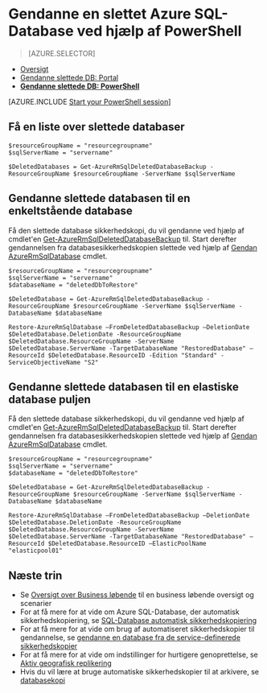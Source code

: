<properties
    pageTitle="Gendanne en slettet Azure SQL-Database (PowerShell) | Microsoft Azure"
    description="Gendanne en slettet Azure SQL-Database (PowerShell)."
    services="sql-database"
    documentationCenter=""
    authors="stevestein"
    manager="jhubbard"
    editor=""/>

<tags
    ms.service="sql-database"
    ms.devlang="NA"
    ms.date="10/12/2016"
    ms.author="sstein"
    ms.workload="NA"
    ms.topic="article"
    ms.tgt_pltfrm="NA"/>


# <a name="restore-a-deleted-azure-sql-database-by-using-powershell"></a>Gendanne en slettet Azure SQL-Database ved hjælp af PowerShell

> [AZURE.SELECTOR]
- [Oversigt](sql-database-recovery-using-backups.md)
- [Gendanne slettede DB: Portal](sql-database-restore-deleted-database-portal.md)
- [**Gendanne slettede DB: PowerShell**](sql-database-restore-deleted-database-powershell.md)

[AZURE.INCLUDE [Start your PowerShell session](../../includes/sql-database-powershell.md)]


## <a name="get-a-list-of-deleted-databases"></a>Få en liste over slettede databaser

```
$resourceGroupName = "resourcegroupname"
$sqlServerName = "servername"

$DeletedDatabases = Get-AzureRmSqlDeletedDatabaseBackup -ResourceGroupName $resourceGroupName -ServerName $sqlServerName
```

## <a name="restore-your-deleted-database-into-a-standalone-database"></a>Gendanne slettede databasen til en enkeltstående database

Få den slettede database sikkerhedskopi, du vil gendanne ved hjælp af cmdlet'en [Get-AzureRmSqlDeletedDatabaseBackup](https://msdn.microsoft.com/library/azure/mt693387(v=azure.300/).aspx) til. Start derefter gendannelsen fra databasesikkerhedskopien slettede ved hjælp af [Gendan AzureRmSqlDatabase](https://msdn.microsoft.com/library/azure/mt693390(v=azure.300/).aspx) cmdlet.

```
$resourceGroupName = "resourcegroupname"
$sqlServerName = "servername"
$databaseName = "deletedDbToRestore"

$DeletedDatabase = Get-AzureRmSqlDeletedDatabaseBackup -ResourceGroupName $resourceGroupName -ServerName $sqlServerName -DatabaseName $databaseName

Restore-AzureRmSqlDatabase –FromDeletedDatabaseBackup –DeletionDate $DeletedDatabase.DeletionDate -ResourceGroupName $DeletedDatabase.ResourceGroupName -ServerName $DeletedDatabase.ServerName -TargetDatabaseName "RestoredDatabase" –ResourceId $DeletedDatabase.ResourceID -Edition "Standard" -ServiceObjectiveName "S2"
```


## <a name="restore-your-deleted-database-into-an-elastic-database-pool"></a>Gendanne slettede databasen til en elastiske database puljen

Få den slettede database sikkerhedskopi, du vil gendanne ved hjælp af cmdlet'en [Get-AzureRmSqlDeletedDatabaseBackup](https://msdn.microsoft.com/library/azure/mt693387(v=azure.300/).aspx) til. Start derefter gendannelsen fra databasesikkerhedskopien slettede ved hjælp af [Gendan AzureRmSqlDatabase](https://msdn.microsoft.com/library/azure/mt693390(v=azure.300/).aspx) cmdlet.

```
$resourceGroupName = "resourcegroupname"
$sqlServerName = "servername"
$databaseName = "deletedDbToRestore"

$DeletedDatabase = Get-AzureRmSqlDeletedDatabaseBackup -ResourceGroupName $resourceGroupName -ServerName $sqlServerName -DatabaseName $databaseName

Restore-AzureRmSqlDatabase –FromDeletedDatabaseBackup –DeletionDate $DeletedDatabase.DeletionDate -ResourceGroupName $DeletedDatabase.ResourceGroupName -ServerName $DeletedDatabase.ServerName -TargetDatabaseName "RestoredDatabase" –ResourceId $DeletedDatabase.ResourceID –ElasticPoolName "elasticpool01"
```


## <a name="next-steps"></a>Næste trin

- Se [Oversigt over Business løbende](sql-database-business-continuity.md) til en business løbende oversigt og scenarier
- For at få mere for at vide om Azure SQL-Database, der automatisk sikkerhedskopiering, se [SQL-Database automatisk sikkerhedskopiering](sql-database-automated-backups.md)
- For at få mere for at vide om brug af automatiseret sikkerhedskopier til gendannelse, se [gendanne en database fra de service-definerede sikkerhedskopier](sql-database-recovery-using-backups.md)
- For at få mere for at vide om indstillinger for hurtigere genoprettelse, se [Aktiv geografisk replikering](sql-database-geo-replication-overview.md)  
- Hvis du vil lære at bruge automatiske sikkerhedskopier til at arkivere, se [databasekopi](sql-database-copy.md)
